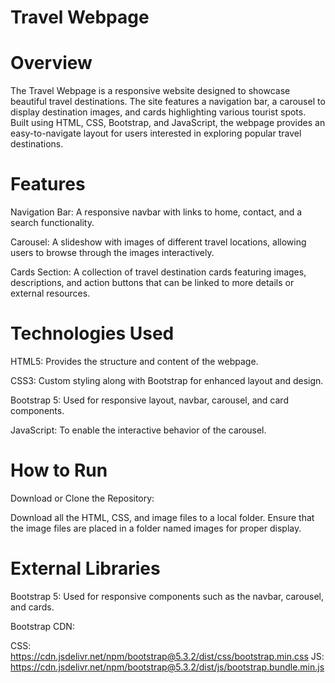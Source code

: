 # Travel Webpage
# Overview
The Travel Webpage is a responsive website designed to showcase beautiful travel destinations. The site features a navigation bar, a carousel to display destination images, and cards highlighting various tourist spots. Built using HTML, CSS, Bootstrap, and JavaScript, the webpage provides an easy-to-navigate layout for users interested in exploring popular travel destinations.

# Features
Navigation Bar: A responsive navbar with links to home, contact, and a search functionality.

Carousel: A slideshow with images of different travel locations, allowing users to browse through the images interactively.

Cards Section: A collection of travel destination cards featuring images, descriptions, and action buttons that can be linked to more details or external resources.

# Technologies Used
HTML5: Provides the structure and content of the webpage.

CSS3: Custom styling along with Bootstrap for enhanced layout and design.

Bootstrap 5: Used for responsive layout, navbar, carousel, and card components.

JavaScript: To enable the interactive behavior of the carousel.

# How to Run
Download or Clone the Repository:

Download all the HTML, CSS, and image files to a local folder.
Ensure that the image files are placed in a folder named images for proper display.

# External Libraries
Bootstrap 5: Used for responsive components such as the navbar, carousel, and cards.

Bootstrap CDN:

CSS: https://cdn.jsdelivr.net/npm/bootstrap@5.3.2/dist/css/bootstrap.min.css
JS: https://cdn.jsdelivr.net/npm/bootstrap@5.3.2/dist/js/bootstrap.bundle.min.js
